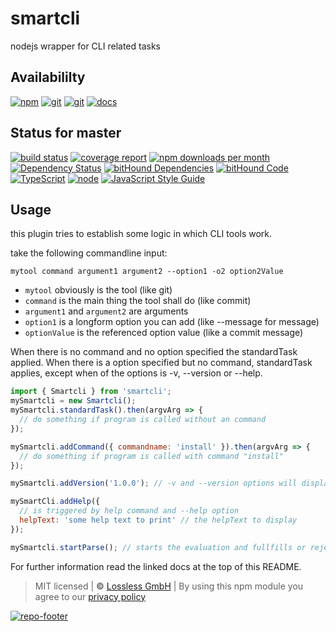 # smartcli

nodejs wrapper for CLI related tasks

## Availabililty

[![npm](https://pushrocks.gitlab.io/assets/repo-button-npm.svg)](https://www.npmjs.com/package/smartcli)
[![git](https://pushrocks.gitlab.io/assets/repo-button-git.svg)](https://GitLab.com/pushrocks/smartcli)
[![git](https://pushrocks.gitlab.io/assets/repo-button-mirror.svg)](https://github.com/pushrocks/smartcli)
[![docs](https://pushrocks.gitlab.io/assets/repo-button-docs.svg)](https://pushrocks.gitlab.io/smartcli/)

## Status for master

[![build status](https://GitLab.com/pushrocks/smartcli/badges/master/build.svg)](https://GitLab.com/pushrocks/smartcli/commits/master)
[![coverage report](https://GitLab.com/pushrocks/smartcli/badges/master/coverage.svg)](https://GitLab.com/pushrocks/smartcli/commits/master)
[![npm downloads per month](https://img.shields.io/npm/dm/smartcli.svg)](https://www.npmjs.com/package/smartcli)
[![Dependency Status](https://david-dm.org/pushrocks/smartcli.svg)](https://david-dm.org/pushrocks/smartcli)
[![bitHound Dependencies](https://www.bithound.io/github/pushrocks/smartcli/badges/dependencies.svg)](https://www.bithound.io/github/pushrocks/smartcli/master/dependencies/npm)
[![bitHound Code](https://www.bithound.io/github/pushrocks/smartcli/badges/code.svg)](https://www.bithound.io/github/pushrocks/smartcli)
[![TypeScript](https://img.shields.io/badge/TypeScript-2.x-blue.svg)](https://nodejs.org/dist/latest-v6.x/docs/api/)
[![node](https://img.shields.io/badge/node->=%206.x.x-blue.svg)](https://nodejs.org/dist/latest-v6.x/docs/api/)
[![JavaScript Style Guide](https://img.shields.io/badge/code%20style-standard-brightgreen.svg)](http://standardjs.com/)

## Usage

this plugin tries to establish some logic in which CLI tools work.

take the following commandline input:

```
mytool command argument1 argument2 --option1 -o2 option2Value
```

- `mytool` obviously is the tool (like git)
- `command` is the main thing the tool shall do (like commit)
- `argument1` and `argument2` are arguments
- `option1` is a longform option you can add (like --message for message)
- `optionValue` is the referenced option value (like a commit message)

When there is no command and no option specified the standardTask applied.
When there is a option specified but no command, standardTask applies,
except when of the options is -v, --version or --help.

```javascript
import { Smartcli } from 'smartcli';
mySmartcli = new Smartcli();
mySmartcli.standardTask().then(argvArg => {
  // do something if program is called without an command
});

mySmartcli.addCommand({ commandname: 'install' }).then(argvArg => {
  // do something if program is called with command "install"
});

mySmartcli.addVersion('1.0.0'); // -v and --version options will display the specified version in the terminal

mySmartCli.addHelp({
  // is triggered by help command and --help option
  helpText: 'some help text to print' // the helpText to display
});

mySmartcli.startParse(); // starts the evaluation and fullfills or rejects promises.
```

For further information read the linked docs at the top of this README.

> MIT licensed | **&copy;** [Lossless GmbH](https://lossless.gmbh)
> | By using this npm module you agree to our [privacy policy](https://lossless.gmbH/privacy.html)

[![repo-footer](https://pushrocks.gitlab.io/assets/repo-footer.svg)](https://push.rocks)
